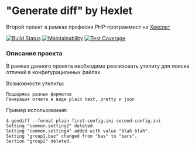 # "Generate diff" by Hexlet

Второй проект в рамках професии PHP-программист на [Хекслет](https://ru.hexlet.io/professions/php)

[![Build Status](https://travis-ci.org/julbel1984/php-project-lvl2.svg?branch=master)](https://travis-ci.org/julbel1984/php-project-lvl2)
[![Maintainability](https://api.codeclimate.com/v1/badges/21a857375482c60a5daa/maintainability)](https://codeclimate.com/github/julbel1984/php-project-lvl2/maintainability)
[![Test Coverage](https://api.codeclimate.com/v1/badges/21a857375482c60a5daa/test_coverage)](https://codeclimate.com/github/julbel1984/php-project-lvl2/test_coverage)


### Описание проекта

В рамках данного проекта необходимо реализовать утилиту для поиска отличий в конфигурационных файлах.

Возможности утилиты:

    Поддержка разных форматов
    Генерация отчета в виде plain text, pretty и json

Пример использования:

```
$ gendiff --format plain first-config.ini second-config.ini
Setting "common.setting2" deleted.
Setting "common.setting4" added with value "blah blah".
Setting "group1.baz" changed from "bas" to "bars".
Section "group2" deleted.
```